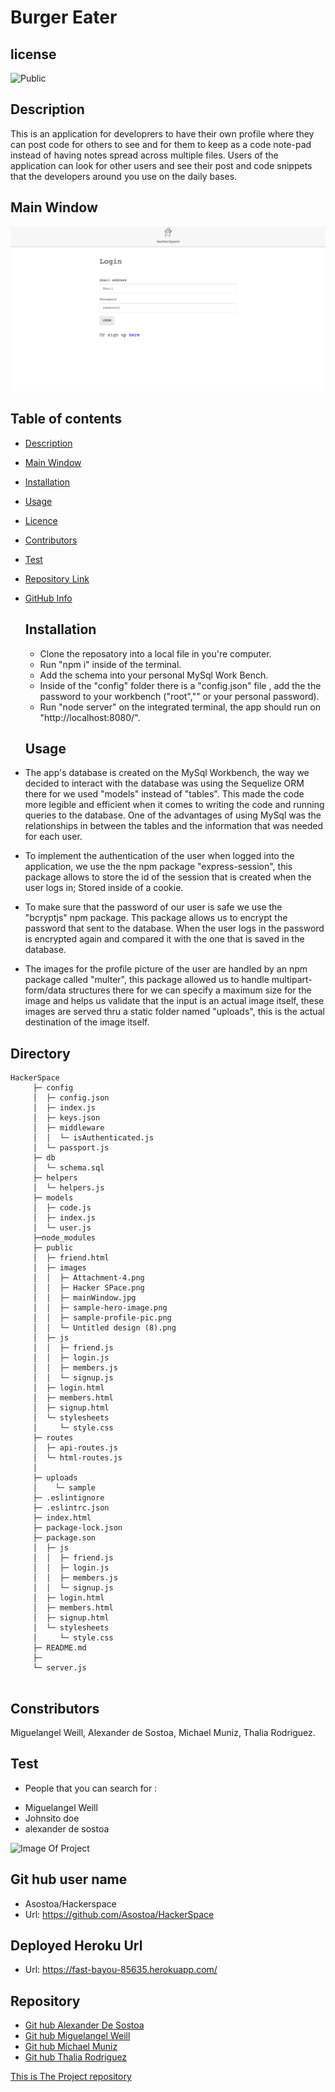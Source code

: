 # Burger Eater

## license

![Public](https://img.shields.io/badge/license-Public-blue)

## Description

This is an application for developrers to have their own profile where they can post code for others to see and for them to keep as a code note-pad instead of having notes spread across multiple files. Users of the application can look for other users and see their post and code snippets that the developers around you use on the daily bases.

## Main Window

  ![Image Of Project](./public/images/mainWindow.jpg)


## Table of contents

- [Description](#Description)
- [Main Window](#MainWindow)
- [Installation](#Installation)
- [Usage](#Usage)
- [Licence](#License)
- [Contributors](#Contributors)
- [Test](#Test)
- [Repository Link](#Repository)
- [GitHub Info](#GitHub)

  ## Installation

  - Clone the reposatory into a local file in you're computer.
  - Run "npm i" inside of the terminal.
  - Add the schema into your personal MySql Work Bench.
  - Inside of the "config" folder there is a "config.json" file , add the the password to your workbench ("root","" or your personal password).
  - Run "node server" on the integrated terminal, the app should run on "http://localhost:8080/".

  ## Usage

- The app's database is created on the MySql Workbench, the way we decided to interact with the database was using the Sequelize ORM there for we used "models" instead of "tables". This made the code more legible and efficient when it comes to writing the code and running queries to the database.
One of the advantages of using MySql was the relationships in between the tables and the information that was needed for each user.
- To implement the authentication of the user when logged into the application, we use the the npm package "express-session", this package allows to store the id of the session that is created when the user logs in; Stored inside of a cookie. 
- To make sure that the password of our user is safe we use the "bcryptjs" npm package. This package allows us to encrypt the password that sent to the database. When the user logs in the password is encrypted again and compared it with the one that is saved in the database.
- The images for the profile picture of the user are handled by an npm package called "multer", this package allowed us to handle multipart-form/data structures there for we can specify a maximum size for the image and helps us validate that the input is an actual image itself, these images are served thru a static folder named "uploads", this is the actual destination of the image itself.

 ## Directory 

 ```
HackerSpace
      ├─ config
      │  ├─ config.json
      │  ├─ index.js
      │  ├─ keys.json
      │  ├─ middleware
      │  │  └─ isAuthenticated.js
      │  └─ passport.js
      ├─ db
      │  └─ schema.sql
      ├─ helpers
      │  └─ helpers.js
      ├─ models
      │  ├─ code.js
      │  ├─ index.js
      │  └─ user.js
      ├─node_modules
      ├─ public
      │  ├─ friend.html
      │  ├─ images
      │  │  ├─ Attachment-4.png
      │  │  ├─ Hacker SPace.png
      │  │  ├─ mainWindow.jpg
      │  │  ├─ sample-hero-image.png
      │  │  ├─ sample-profile-pic.png
      │  │  └─ Untitled design (8).png
      │  ├─ js
      │  │  ├─ friend.js
      │  │  ├─ login.js
      │  │  ├─ members.js
      │  │  └─ signup.js
      │  ├─ login.html
      │  ├─ members.html
      │  ├─ signup.html
      │  └─ stylesheets
      │     └─ style.css
      ├─ routes
      │  ├─ api-routes.js
      │  └─ html-routes.js
      │
      ├─ uploads
      │    └─ sample
      ├─ .eslintignore
      ├─ .eslintrc.json
      ├─ index.html
      ├─ package-lock.json
      ├─ package.son
      │  ├─ js
      │  │  ├─ friend.js
      │  │  ├─ login.js
      │  │  ├─ members.js
      │  │  └─ signup.js
      │  ├─ login.html
      │  ├─ members.html
      │  ├─ signup.html
      │  └─ stylesheets
      │     └─ style.css
      ├─ README.md
      ├─ 
      └─ server.js
        

```

  ## Constributors

  Miguelangel Weill, Alexander de Sostoa, Michael Muniz, Thalia Rodriguez.

  ## Test
  * People that you can search for : 
  - Miguelangel Weill
  - Johnsito doe
  - alexander de sostoa

  ![Image Of Project](https://user-images.githubusercontent.com/65316520/97037532-6661c480-1537-11eb-93aa-37d89785c8b1.gif)

  ## Git hub user name

  - Asostoa/Hackerspace 
  - Url: https://github.com/Asostoa/HackerSpace

  ## Deployed Heroku Url

  - Url: https://fast-bayou-85635.herokuapp.com/

  ## Repository
- [Git hub Alexander De Sostoa](https://github.com/Asostoa)
- [Git hub Miguelangel Weill](https://api.github.com/users/Miguelangelweill)
- [Git hub Michael Muniz](https://github.com/modernmediamichael)
- [Git hub Thalia Rodriguez](https://github.com/thaliarpuron)

[This is The Project repository](https://github.com/Asostoa/HackerSpace)

